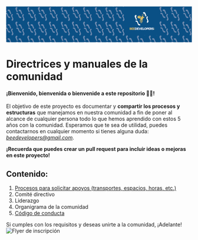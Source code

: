 ![Header](assets/Wallpaper.png)
# Directrices y manuales de la comunidad

#### ¡Bienvenido, bienvenida o bienvenide a este repositorio 💛🐝!

El objetivo de este proyecto es documentar y **compartir los procesos y estructuras** que manejamos en nuestra comunidad a fin de poner al alcance de cualquier persona todo lo que hemos aprendido con estos 5 años con la comunidad. Esperamos que te sea de utilidad, puedes contactarnos en cualquier momento si tienes alguna duda: *beedevelopers@gmail.com*. 

**¡Recuerda que puedes crear un pull request para incluir ideas o mejoras en este proyecto!**

## Contenido:

1. [Procesos para solicitar apoyos (transportes, espacios, horas, etc.)](requests/requests.md)
2. Comité directivo
3. Liderazgo
4. Organigrama de la comunidad
5. [Código de conducta](code-of-conduct/CODE-OF-CONDUCT.md)

Si cumples con los requisitos y deseas unirte a la comunidad, ¡Adelante!
![Flyer de inscripción](https://scontent.fbjx1-1.fna.fbcdn.net/v/t39.30808-6/344835962_236189065725693_3567069763239728418_n.jpg?_nc_cat=107&ccb=1-7&_nc_sid=3635dc&_nc_eui2=AeGsxe14tWyEuumt7X99JuXTaDmazsRn8wtoOZrOxGfzC1VK8G2tTNHLj9iNWF_yxSV77w_52MMvz88gyzhLIBfK&_nc_ohc=G8DaV51aXzgAX_LM-xj&_nc_ht=scontent.fbjx1-1.fna&oh=00_AfAAbrhiIvE91kKRRoPiDp9-1ED2z28Vkq2CeOPMijrdaQ&oe=65AA4BC0)


